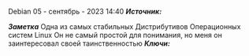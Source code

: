 
Debian
 05 - сентябрь - 2023  14:40 
***Источник:*** 

***Заметка*** 
	Одна из самых стабильных Дистрибутивов Операционных систем Linux
	Он не самый простой для понимания, но меня он заинтересовал своей таинственностью
***Ключи:*** 